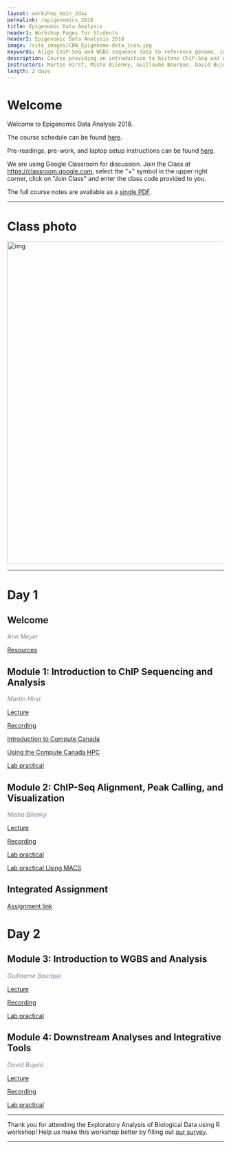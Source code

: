 ```yaml
---
layout: workshop_main_2day
permalink: /epigenomics_2018
title: Epigenomic Data Analysis
header1: Workshop Pages for Students
header2: Epigenomic Data Analysis 2018
image: /site_images/CBW_Epigenome-data_icon.jpg
keywords: Align ChiP-Seq and WGBS sequence data to reference genome, integrative tools for epigenomic data sets
description: Course providing an introduction to histone ChiP-Seq and WGBS data analysis followed by integrated tutorials demonstrating the use of open source ChiP-Seq and WGBS analysis packages. 
instructors: Martin Hirst, Misha Bilenky, Guillaume Bourque, David Bujold
length: 2 days
---
```


# Welcome <a id="welcome"></a>

Welcome to Epigenomic Data Analysis 2018.  

The course schedule can be found [here](https://bioinformaticsdotca.github.io/Epigenomics_2018_schedule).

Pre-readings, pre-work, and laptop setup instructions can be found [here](https://bioinformaticsdotca.github.io/epigenomics_2018_prework).<a id="preworkshop"></a>  

We are using Google Classroom for discussion. Join the Class at https://classroom.google.com, select the "+" symbol in the upper right corner, click on "Join Class" and enter the class code provided to you.

The full course notes are available as a [single PDF](https://drive.google.com/open?id=1LgidnXsoguj_Y-XaN1w0VhGk0WSYEveG).  

***

# Class photo

<img src="https://github.com/bioinformaticsdotca/Epigenomics_2018/blob/master/IMG_0250.JPG?raw=true" alt="img" width="750" />

***

# Day 1 <a id="day1"></a>

##  Welcome <a id="welcome"></a>

  *<font color="#827e9c">Ann Meyer</font>* 
  
  [Resources](https://drive.google.com/open?id=1ewMnAls8vD-EuWy3zCCi8CyT7pxD31Wb)  

##  Module 1: Introduction to ChIP Sequencing and Analysis <a id="module_1"></a>

  *<font color="#827e9c">Martin Hirst</font>*
  
  [Lecture](https://drive.google.com/open?id=1ksc3itcHoQsx2XKc6tCMspSO4KmasN0z)  
  
  [Recording](https://www.youtube.com/watch?v=i_J0pF-9DSY)
  
  [Introduction to Compute Canada](https://drive.google.com/open?id=10VxoWJI7MJuDkdzFDQ8ikPxixFXjG9Bc)  
  
  [Using the Compute Canada HPC](https://bioinformaticsdotca.github.io/epigenomics_2018_hpc_2018)  

  [Lab practical](http://bioinformaticsdotca.github.io/epigenomics_2018_module1_lab)  
  
  
##  Module 2: ChIP-Seq Alignment, Peak Calling, and Visualization <a id="module_2"></a>

  *<font color="#827e9c">Misha Bilenky</font>*
  
  [Lecture](https://drive.google.com/open?id=1X6oxur0zmnPpulSCi-cwpZEdEqAVkJw0)   
  
  [Recording](https://www.youtube.com/watch?v=XVIP_M5qEGw&list=PL3izGL6oi0S_tm7_EDGWrToDLewnXyfs5&t=0s&index=3)
  
  [Lab practical](http://bioinformaticsdotca.github.io/epigenomics_2018_module2_lab)  
  
  [Lab practical Using MACS](http://bioinformaticsdotca.github.io/epigenomics_2018_module2b_lab)  

## Integrated Assignment

[Assignment link](http://bioinformaticsdotca.github.io/epigenomics_2018_integrated_assignment)  

# Day 2 <a id="day2"></a>

##  Module 3: Introduction to WGBS and Analysis <a id="module_3"></a>

  *<font color="#827e9c">Guillaume Bourque</font>*
  
  [Lecture](https://drive.google.com/open?id=1jJwEdloSWqKe2cz2Bpkw2UIxFIzS7gdc)   
  
  [Recording](https://www.youtube.com/watch?v=zLeVltbur40)
  
  [Lab practical](http://bioinformaticsdotca.github.io/epigenomics_2018_module3_lab)


##  Module 4: Downstream Analyses and Integrative Tools <a id="module_4"></a>

  *<font color="#827e9c">David Bujold</font>*
  
  [Lecture](https://drive.google.com/open?id=1ajoKOdHfX5Cs5KTXscLY9_mCq5EE7qY2)  
  
  [Recording](https://www.youtube.com/watch?v=lb46rTEGycE&index=5&list=PL3izGL6oi0S_tm7_EDGWrToDLewnXyfs5)
  
  [Lab practical](http://bioinformaticsdotca.github.io/epigenomics_2018_module4_lab)

***

Thank you for attending the Exploratory Analysis of Biological Data using R workshop! Help us make this workshop better by filling out [our survey](https://docs.google.com/forms/d/e/1FAIpQLSf2VyVtIk5rMUO8fXrNLSEpeZY5S4qcrulZo_diDoi5c-FMYA/viewform?usp=sf_link).

***
